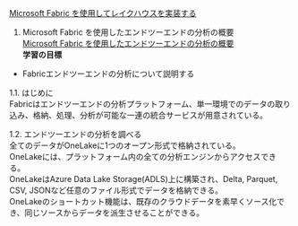 [Microsoft Fabric を使用してレイクハウスを実装する](https://learn.microsoft.com/ja-jp/training/paths/implement-lakehouse-microsoft-fabric/)  

1. Microsoft Fabric を使用したエンドツーエンドの分析の概要  
[Microsoft Fabric を使用したエンドツーエンドの分析の概要](https://learn.microsoft.com/ja-jp/training/modules/introduction-end-analytics-use-microsoft-fabric/)    
**学習の目標**
- Fabricエンドツーエンドの分析について説明する  

1.1. はじめに  
Fabricはエンドツーエンドの分析プラットフォーム、単一環境でのデータの取り込み、格納、処理、分析が可能な一連の統合サービスが用意されている。  

1.2. エンドツーエンドの分析を調べる  
全てのデータがOneLakeに1つのオープン形式で格納されている。  
OneLakeには、プラットフォーム内の全ての分析エンジンからアクセスできる。  
OneLakeはAzure Data Lake Storage(ADLS)上に構築され、Delta, Parquet, CSV, JSONなど任意のファイル形式でデータを格納できる。  
OneLakeのショートカット機能は、既存のクラウドデータを素早くソース化でき、同じソースからデータを派生させることができる。  
